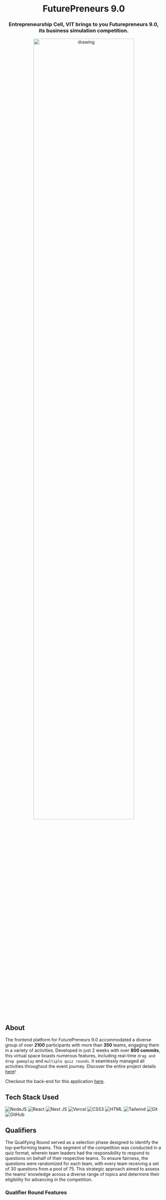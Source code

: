 <h1 style="text-align: center;">FuturePreneurs 9.0</h1>
<h3 style="text-align: center;">Entrepreneurship Cell, VIT brings to you Futurepreneurs 9.0, its business simulation competition.</h3>

<p align="center">
<img src="https://utfs.io/f/c18c10e6-f661-4b17-ba08-1bd5a943c07f-22f2ls.png" alt="drawing" width="80%"/>
</p>

## About

The frontend platform for FuturePreneurs 9.0 accommodated a diverse group of over **2100** participants with more than **350** teams, engaging them in a variety of activities. Developed in just 2 weeks with over **800 commits**, this virtual space boasts numerous features, including real-time `drag and drop gameplay` and `multiple quiz rounds`. It seamlessly managed all activities throughout the event journey. Discover the entire project details <a href="https://www.futurepreneurs.live/">here</a>!

Checkout the back-end for this application <a href= "https://github.com/ecellvit/FuturePreneurs-23-Backend">here</a>.

## Tech Stack Used

![NodeJS](https://img.shields.io/badge/node.js-6DA55F?style=for-the-badge&logo=node.js&logoColor=white)
![React](https://img.shields.io/badge/React-20232A?style=for-the-badge&logo=react&logoColor=61DAFB)
![Next JS](https://img.shields.io/badge/next.js-000000?style=for-the-badge&logo=nextdotjs&logoColor=white)
![Vercel](https://img.shields.io/badge/Vercel-000000?style=for-the-badge&logo=vercel&logoColor=white)
![CSS3](https://img.shields.io/badge/CSS3-1572B6?style=for-the-badge&logo=css3&logoColor=white)
![HTML](https://img.shields.io/badge/HTML5-E34F26?style=for-the-badge&logo=html5&logoColor=white)
![Tailwind](https://camo.githubusercontent.com/3b41d3ae73bc489dbb2be32e772cc814e3a76e372027056c72e5b970c04684a5/68747470733a2f2f696d672e736869656c64732e696f2f62616467652f7461696c77696e646373732d2532333338423241432e7376673f7374796c653d666f722d7468652d6261646765266c6f676f3d7461696c77696e642d637373266c6f676f436f6c6f723d7768697465)
![Git](https://img.shields.io/badge/git-%23F05033.svg?style=for-the-badge&logo=git&logoColor=white)
![GitHub](https://img.shields.io/badge/GitHub-100000?style=for-the-badge&logo=github&logoColor=white)

## Qualifiers

The Qualifying Round served as a selection phase designed to identify the top-performing teams. This segment of the competition was conducted in a quiz format, wherein team leaders had the responsibility to respond to questions on behalf of their respective teams. To ensure fairness, the questions were randomized for each team, with every team receiving a set of 30 questions from a pool of 75. This strategic approach aimed to assess the teams' knowledge across a diverse range of topics and determine their eligibility for advancing in the competition.

### Qualifier Round Features


<!-- <div style="display:flex; gap:5px; flex-wrap:wrap">
<span style="background: linear-gradient(to left, #03A3FE, #00FFA3);width:fit-content; color:white; font-weight:bold; text-align:center; padding:5px 10px; border-radius:10px">Timer Enabled</span>
<span style="background: linear-gradient(to right, #03A3FE, #00FFA3);width:fit-content; color:white; font-weight:bold; text-align:center; padding:5px 10px; border-radius:10px">Auto Submit</span>
<span style="background: linear-gradient(to left, #03A3FE, #00FFA3);width:fit-content; color:white; font-weight:bold; text-align:center; padding:5px 10px; border-radius:10px">Single Correct Answers</span>
<span style="background: linear-gradient(to right, #03A3FE, #00FFA3);width:fit-content; color:white; font-weight:bold; text-align:center; padding:5px 10px; border-radius:10px">Multiple Correct Answers</span>
<span style="background: linear-gradient(to left, #03A3FE, #00FFA3);width:fit-content; color:white; font-weight:bold; text-align:center; padding:5px 10px; border-radius:10px">Questions with Images</span>
<span style="background: linear-gradient(to right, #03A3FE, #00FFA3);width:fit-content; color:white; font-weight:bold; text-align:center; padding:5px 10px; border-radius:10px">Questions with Audio</span>
<span style="background: linear-gradient(to left, #03A3FE, #00FFA3);width:fit-content; color:white; font-weight:bold; text-align:center; padding:5px 10px; border-radius:10px">Case Study Questions</span>
<span style="background: linear-gradient(to right, #03A3FE, #00FFA3);width:fit-content; color:white; font-weight:bold; text-align:center; padding:5px 10px; border-radius:10px">Randomized Questions</span>
</div> -->

<svg fill="none" viewBox="0 0 600 300" width="600" height="300"> 

<style>
    .container{
        height:100%;
        width:100%;
        background-color:black;
    }
    </style>
   <div class="container">
   <h1>
   Testing
   </h1>
</div>
</svg>
